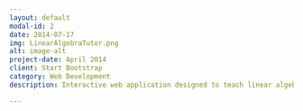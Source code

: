 ```yaml
---
layout: default
modal-id: 2
date: 2014-07-17
img: LinearAlgebraTutor.png
alt: image-alt
project-date: April 2014
client: Start Bootstrap
category: Web Development
description: Interactive web application designed to teach linear algebra in an accessible manner. Each topic module has a section where the user can reinforce their learning by answering questions. Project repo available at <a href="https://www.bitbucket.org/ashears/LinearAlgebraTutor">LinearAlgebraTutor Repo</a>

---
```

